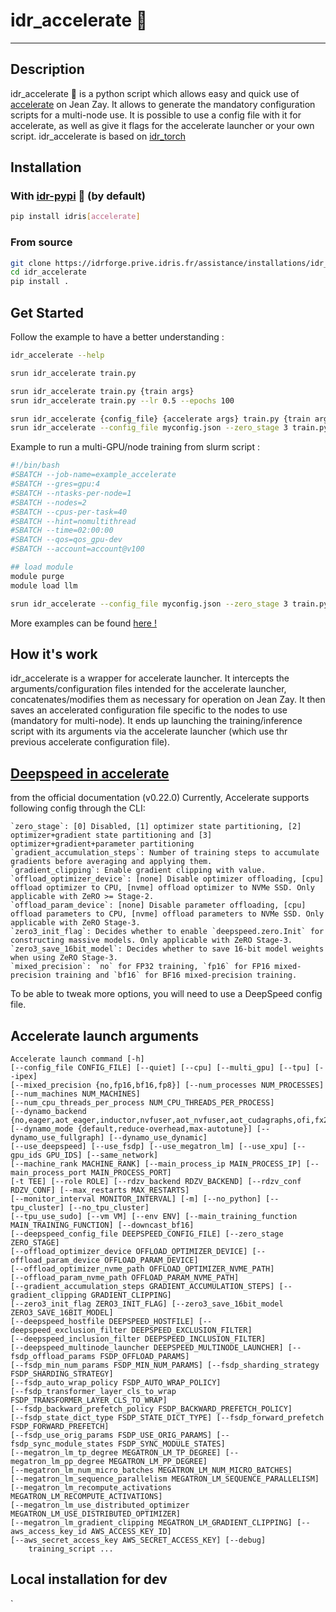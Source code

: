 # idr_accelerate 🚀
---
## Description

idr_accelerate 🚀 is a python script which allows easy and quick use of [accelerate](https://huggingface.co/docs/accelerate/index) on Jean Zay.
It allows to generate the mandatory configuration scripts for a multi-node use.
It is possible to use a config file with it for accelerate, as well as give it flags for the accelerate launcher or your own script.
idr_accelerate is based on [idr_torch](https://idrforge.prive.idris.fr/assistance/outils/idr_torch)


## Installation
### With [idr-pypi](https://idrforge.prive.idris.fr/assistance/outils/idr_pypi) 🐍 (by default)
```bash
pip install idris[accelerate]
```
### From source
```bash
git clone https://idrforge.prive.idris.fr/assistance/installations/idr_accelerate.git
cd idr_accelerate
pip install .
```

## Get Started
Follow the example to have a better understanding :
```bash
idr_accelerate --help

srun idr_accelerate train.py

srun idr_accelerate train.py {train args}
srun idr_accelerate train.py --lr 0.5 --epochs 100

srun idr_accelerate {config_file} {accelerate args} train.py {train args}
srun idr_accelerate --config_file myconfig.json --zero_stage 3 train.py --lr 0.5

```

Example to run a multi-GPU/node training from slurm script :
```bash
#!/bin/bash
#SBATCH --job-name=example_accelerate
#SBATCH --gres=gpu:4
#SBATCH --ntasks-per-node=1
#SBATCH --nodes=2
#SBATCH --cpus-per-task=40
#SBATCH --hint=nomultithread
#SBATCH --time=02:00:00
#SBATCH --qos=qos_gpu-dev
#SBATCH --account=account@v100

## load module
module purge
module load llm

srun idr_accelerate --config_file myconfig.json --zero_stage 3 train.py --lr 0.5
```

More examples can be found [here !](https://idrforge.prive.idris.fr/assistance/installations/idr_accelerate/examples)

## How it's work

idr_accelerate is a wrapper for accelerate launcher.
It intercepts the arguments/configuration files intended for the accelerate launcher, concatenates/modifies them as necessary for operation on Jean Zay. It then saves an accelerated configuration file specific to the nodes to use (mandatory for multi-node).
It ends up launching the training/inference script with its arguments via the accelerate launcher (which use thr previous accelerate configuration file).


## [Deepspeed in accelerate](https://huggingface.co/docs/accelerate/usage_guides/deepspeed) 

from the official documentation (v0.22.0)
Currently, Accelerate supports following config through the CLI:
```
`zero_stage`: [0] Disabled, [1] optimizer state partitioning, [2] optimizer+gradient state partitioning and [3] optimizer+gradient+parameter partitioning
`gradient_accumulation_steps`: Number of training steps to accumulate gradients before averaging and applying them.
`gradient_clipping`: Enable gradient clipping with value.
`offload_optimizer_device`: [none] Disable optimizer offloading, [cpu] offload optimizer to CPU, [nvme] offload optimizer to NVMe SSD. Only applicable with ZeRO >= Stage-2.
`offload_param_device`: [none] Disable parameter offloading, [cpu] offload parameters to CPU, [nvme] offload parameters to NVMe SSD. Only applicable with ZeRO Stage-3.
`zero3_init_flag`: Decides whether to enable `deepspeed.zero.Init` for constructing massive models. Only applicable with ZeRO Stage-3.
`zero3_save_16bit_model`: Decides whether to save 16-bit model weights when using ZeRO Stage-3.
`mixed_precision`: `no` for FP32 training, `fp16` for FP16 mixed-precision training and `bf16` for BF16 mixed-precision training. 
```

To be able to tweak more options, you will need to use a DeepSpeed config file.


## Accelerate launch arguments
```
Accelerate launch command [-h] 
[--config_file CONFIG_FILE] [--quiet] [--cpu] [--multi_gpu] [--tpu] [--ipex]
[--mixed_precision {no,fp16,bf16,fp8}] [--num_processes NUM_PROCESSES] [--num_machines NUM_MACHINES]
[--num_cpu_threads_per_process NUM_CPU_THREADS_PER_PROCESS]
[--dynamo_backend {no,eager,aot_eager,inductor,nvfuser,aot_nvfuser,aot_cudagraphs,ofi,fx2trt,onnxrt,ipex}]
[--dynamo_mode {default,reduce-overhead,max-autotune}] [--dynamo_use_fullgraph] [--dynamo_use_dynamic]
[--use_deepspeed] [--use_fsdp] [--use_megatron_lm] [--use_xpu] [--gpu_ids GPU_IDS] [--same_network]
[--machine_rank MACHINE_RANK] [--main_process_ip MAIN_PROCESS_IP] [--main_process_port MAIN_PROCESS_PORT]
[-t TEE] [--role ROLE] [--rdzv_backend RDZV_BACKEND] [--rdzv_conf RDZV_CONF] [--max_restarts MAX_RESTARTS]
[--monitor_interval MONITOR_INTERVAL] [-m] [--no_python] [--tpu_cluster] [--no_tpu_cluster]
[--tpu_use_sudo] [--vm VM] [--env ENV] [--main_training_function MAIN_TRAINING_FUNCTION] [--downcast_bf16]
[--deepspeed_config_file DEEPSPEED_CONFIG_FILE] [--zero_stage ZERO_STAGE]
[--offload_optimizer_device OFFLOAD_OPTIMIZER_DEVICE] [--offload_param_device OFFLOAD_PARAM_DEVICE]
[--offload_optimizer_nvme_path OFFLOAD_OPTIMIZER_NVME_PATH]
[--offload_param_nvme_path OFFLOAD_PARAM_NVME_PATH]
[--gradient_accumulation_steps GRADIENT_ACCUMULATION_STEPS] [--gradient_clipping GRADIENT_CLIPPING]
[--zero3_init_flag ZERO3_INIT_FLAG] [--zero3_save_16bit_model ZERO3_SAVE_16BIT_MODEL]
[--deepspeed_hostfile DEEPSPEED_HOSTFILE] [--deepspeed_exclusion_filter DEEPSPEED_EXCLUSION_FILTER]
[--deepspeed_inclusion_filter DEEPSPEED_INCLUSION_FILTER]
[--deepspeed_multinode_launcher DEEPSPEED_MULTINODE_LAUNCHER] [--fsdp_offload_params FSDP_OFFLOAD_PARAMS]
[--fsdp_min_num_params FSDP_MIN_NUM_PARAMS] [--fsdp_sharding_strategy FSDP_SHARDING_STRATEGY]
[--fsdp_auto_wrap_policy FSDP_AUTO_WRAP_POLICY]
[--fsdp_transformer_layer_cls_to_wrap FSDP_TRANSFORMER_LAYER_CLS_TO_WRAP]
[--fsdp_backward_prefetch_policy FSDP_BACKWARD_PREFETCH_POLICY]
[--fsdp_state_dict_type FSDP_STATE_DICT_TYPE] [--fsdp_forward_prefetch FSDP_FORWARD_PREFETCH]
[--fsdp_use_orig_params FSDP_USE_ORIG_PARAMS] [--fsdp_sync_module_states FSDP_SYNC_MODULE_STATES]
[--megatron_lm_tp_degree MEGATRON_LM_TP_DEGREE] [--megatron_lm_pp_degree MEGATRON_LM_PP_DEGREE]
[--megatron_lm_num_micro_batches MEGATRON_LM_NUM_MICRO_BATCHES]
[--megatron_lm_sequence_parallelism MEGATRON_LM_SEQUENCE_PARALLELISM]
[--megatron_lm_recompute_activations MEGATRON_LM_RECOMPUTE_ACTIVATIONS]
[--megatron_lm_use_distributed_optimizer MEGATRON_LM_USE_DISTRIBUTED_OPTIMIZER]
[--megatron_lm_gradient_clipping MEGATRON_LM_GRADIENT_CLIPPING] [--aws_access_key_id AWS_ACCESS_KEY_ID]
[--aws_secret_access_key AWS_SECRET_ACCESS_KEY] [--debug]
    training_script ...
```




## Local installation for dev

`